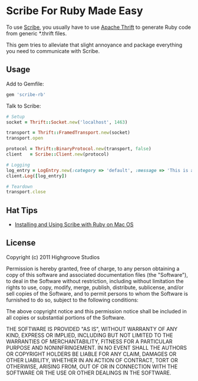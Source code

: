 # Scribe For Ruby Made Easy

To use [Scribe](https://github.com/facebook/scribe), you usually have to
use [Apache Thrift](http://thrift.apache.org/) to generate Ruby code
from generic *.thrift files.

This gem tries to alleviate that slight annoyance and package everything
you need to communicate with Scribe.

## Usage

Add to Gemfile:

```ruby
gem 'scribe-rb'
```

Talk to Scribe:

```ruby
# Setup
socket = Thrift::Socket.new('localhost', 1463)

transport = Thrift::FramedTransport.new(socket)
transport.open

protocol = Thrift::BinaryProtocol.new(transport, false)
client   = Scribe::Client.new(protocol)

# Logging
log_entry = LogEntry.new(:category => 'default', :message => 'This is a test message')
client.Log([log_entry])

# Teardown
transport.close
```

## Hat Tips

* [Installing and Using Scribe with Ruby on Mac OS](http://kpumuk.info/development/installing-and-using-scribe-with-ruby-on-mac-os/)

## License

Copyright (c) 2011 Highgroove Studios

Permission is hereby granted, free of charge, to any person obtaining a
copy of this software and associated documentation files (the
"Software"), to deal in the Software without restriction, including
without limitation the rights to use, copy, modify, merge, publish,
distribute, sublicense, and/or sell copies of the Software, and to
permit persons to whom the Software is furnished to do so, subject to
the following conditions:

The above copyright notice and this permission notice shall be included
in all copies or substantial portions of the Software.

THE SOFTWARE IS PROVIDED "AS IS", WITHOUT WARRANTY OF ANY KIND, EXPRESS
OR IMPLIED, INCLUDING BUT NOT LIMITED TO THE WARRANTIES OF
MERCHANTABILITY, FITNESS FOR A PARTICULAR PURPOSE AND NONINFRINGEMENT.
IN NO EVENT SHALL THE AUTHORS OR COPYRIGHT HOLDERS BE LIABLE FOR ANY
CLAIM, DAMAGES OR OTHER LIABILITY, WHETHER IN AN ACTION OF CONTRACT,
TORT OR OTHERWISE, ARISING FROM, OUT OF OR IN CONNECTION WITH THE
SOFTWARE OR THE USE OR OTHER DEALINGS IN THE SOFTWARE.
